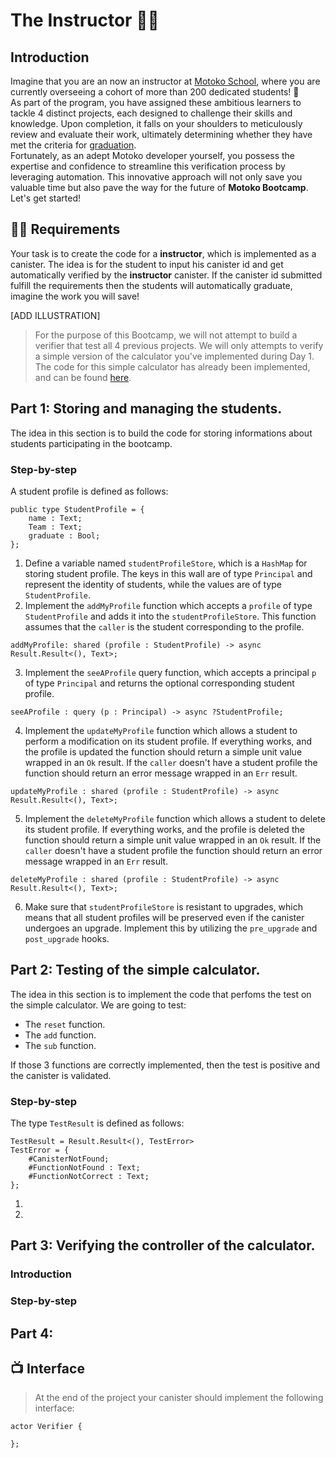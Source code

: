 # The Instructor 👨‍🏫
## Introduction
Imagine that you are an now an instructor at [Motoko School](https://twitter.com/MotokoSchool), where you are currently overseeing a cohort of more than 200 dedicated students!  🤯 <br/>
As part of the program, you have assigned these ambitious learners to tackle 4 distinct projects, each designed to challenge their skills and knowledge. Upon completion, it falls on your shoulders to meticulously review and evaluate their work, ultimately determining whether they have met the criteria for [graduation](../../../README.MD#🎓-graduation). <br/>
Fortunately, as an adept Motoko developer yourself, you possess the expertise and confidence to streamline this verification process by leveraging automation. This innovative approach will not only save you valuable time but also pave the way for the future of **Motoko Bootcamp**. Let's get started!
## 🧑‍🏫 Requirements 
Your task is to create the code for a **instructor**, which is implemented as a canister. The idea is for the student to input his canister id and get automatically verified by the **instructor** canister. If the canister id submitted fulfill the requirements then the students will automatically graduate, imagine the work you will save! <br/>

[ADD ILLUSTRATION]

> For the purpose of this Bootcamp, we will not attempt to build a verifier that test all 4 previous projects. We will only attempts to verify a simple version of the calculator you've implemented during Day 1. The code for this simple calculator has already been implemented, and can be found [here](../project/calculator/main.mo).


## Part 1: Storing and managing the students.
The idea in this section is to build the code for storing informations about students participating in the bootcamp. 
### Step-by-step
A student profile is defined as follows:
```motoko
public type StudentProfile = {
    name : Text;
    Team : Text;
    graduate : Bool;
};
```
1. Define a variable named `studentProfileStore`, which is a `HashMap` for storing student profile. The keys in this wall are of type `Principal` and represent the identity of students, while the values are of type `StudentProfile`. 
2. Implement the `addMyProfile` function which accepts a `profile` of type `StudentProfile` and adds it into the `studentProfileStore`. This function assumes that the `caller` is the student corresponding to the profile.
```motoko
addMyProfile: shared (profile : StudentProfile) -> async Result.Result<(), Text>;
```
3. Implement the `seeAProfile` query function, which accepts a principal `p` of type `Principal` and returns the optional corresponding student profile.
```motoko
seeAProfile : query (p : Principal) -> async ?StudentProfile;
```
4. Implement the `updateMyProfile` function which allows a student to perform a modification on its student profile. If everything works, and the profile is updated the function should return a simple unit value wrapped in an `Ok` result. If the `caller` doesn't have a student profile the function should return an error message wrapped in an `Err` result. 
```motoko
updateMyProfile : shared (profile : StudentProfile) -> async Result.Result<(), Text>;
```
5. Implement the `deleteMyProfile` function which allows a student to delete its student profile. If everything works, and the profile is deleted the function should return a simple unit value wrapped in an `Ok` result. If the `caller` doesn't have a student profile the function should return an error message wrapped in an `Err` result. 
```motoko
deleteMyProfile : shared (profile : StudentProfile) -> async Result.Result<(), Text>;
```
6. Make sure that `studentProfileStore` is resistant to upgrades, which means that all student profiles will be preserved even if the canister undergoes an upgrade. Implement this by utilizing the `pre_upgrade` and `post_upgrade` hooks.
## Part 2: Testing of the simple calculator.
The idea in this section is to implement the code that perfoms the test on the simple calculator.
We are going to test: 
- The `reset` function.
- The `add` function.
- The `sub` function.

If those 3 functions are correctly implemented, then the test is positive and the canister is validated.

### Step-by-step
The type `TestResult` is defined as follows:
```motoko
TestResult = Result.Result<(), TestError>
TestError = {
    #CanisterNotFound;
    #FunctionNotFound : Text;
    #FunctionNotCorrect : Text;
};
```
1. 
2. 


## Part 3: Verifying the controller of the calculator.
### Introduction 
### Step-by-step


## Part 4: 

## 📺 Interface
> At the end of the project your canister should implement the following interface:
```motoko
actor Verifier {

};
```

